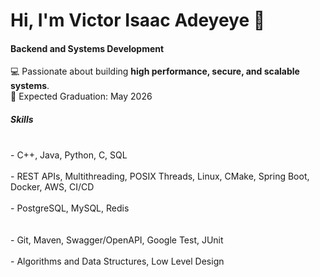 # Hi, I'm Victor Isaac Adeyeye 👋

#### Backend and Systems Development
💻 Passionate about building **high performance, secure, and scalable systems**. <br>
📅 Expected Graduation: May 2026 

##### Skills
<br> -  C++, Java, Python, C, SQL <br>
<br> -  REST APIs,  Multithreading, POSIX Threads, Linux, CMake, Spring Boot, Docker, AWS, CI/CD<br>
<br> - PostgreSQL, MySQL, Redis<br>  
<br> - Git, Maven, Swagger/OpenAPI, Google Test, JUnit<br>
<br> - Algorithms and Data Structures,  Low Level Design <br> 
